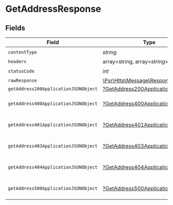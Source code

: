 # GetAddressResponse


## Fields

| Field                                                                                                        | Type                                                                                                         | Required                                                                                                     | Description                                                                                                  |
| ------------------------------------------------------------------------------------------------------------ | ------------------------------------------------------------------------------------------------------------ | ------------------------------------------------------------------------------------------------------------ | ------------------------------------------------------------------------------------------------------------ |
| `contentType`                                                                                                | *string*                                                                                                     | :heavy_check_mark:                                                                                           | N/A                                                                                                          |
| `headers`                                                                                                    | array<string, array<*string*>>                                                                               | :heavy_minus_sign:                                                                                           | N/A                                                                                                          |
| `statusCode`                                                                                                 | *int*                                                                                                        | :heavy_check_mark:                                                                                           | N/A                                                                                                          |
| `rawResponse`                                                                                                | [\Psr\Http\Message\ResponseInterface](https://www.php-fig.org/psr/psr-7/#33-psrhttpmessageresponseinterface) | :heavy_minus_sign:                                                                                           | N/A                                                                                                          |
| `getAddress200ApplicationJSONObject`                                                                         | [?GetAddress200ApplicationJSON](../../models/operations/GetAddress200ApplicationJSON.md)                     | :heavy_minus_sign:                                                                                           | OK                                                                                                           |
| `getAddress400ApplicationJSONObject`                                                                         | [?GetAddress400ApplicationJSON](../../models/operations/GetAddress400ApplicationJSON.md)                     | :heavy_minus_sign:                                                                                           | General error response                                                                                       |
| `getAddress401ApplicationJSONObject`                                                                         | [?GetAddress401ApplicationJSON](../../models/operations/GetAddress401ApplicationJSON.md)                     | :heavy_minus_sign:                                                                                           | General error response                                                                                       |
| `getAddress403ApplicationJSONObject`                                                                         | [?GetAddress403ApplicationJSON](../../models/operations/GetAddress403ApplicationJSON.md)                     | :heavy_minus_sign:                                                                                           | General error response                                                                                       |
| `getAddress404ApplicationJSONObject`                                                                         | [?GetAddress404ApplicationJSON](../../models/operations/GetAddress404ApplicationJSON.md)                     | :heavy_minus_sign:                                                                                           | General error response                                                                                       |
| `getAddress500ApplicationJSONObject`                                                                         | [?GetAddress500ApplicationJSON](../../models/operations/GetAddress500ApplicationJSON.md)                     | :heavy_minus_sign:                                                                                           | General error response                                                                                       |